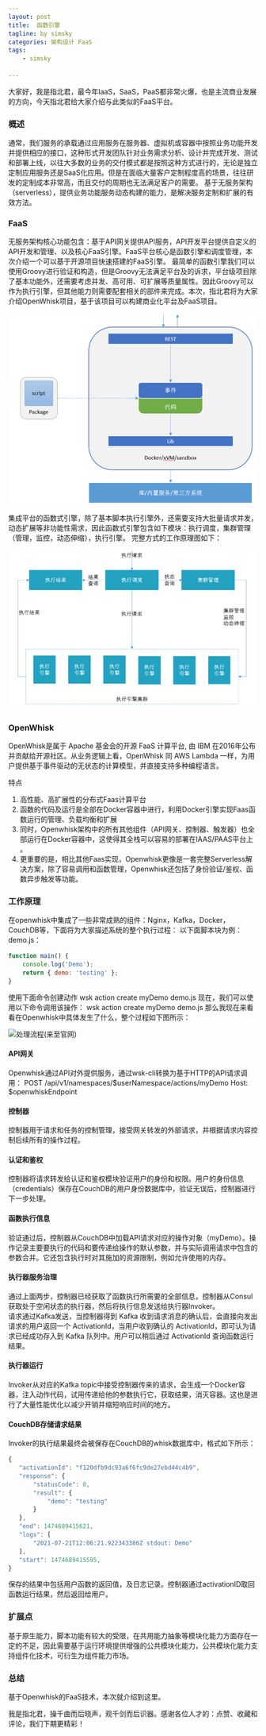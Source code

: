 ```yaml
---
layout: post
title:  函数引擎
tagline: by simsky
categories: 架构设计 FaaS
tags: 
    - simsky

---
```


大家好，我是指北君，最今年IaaS，SaaS，PaaS都非常火爆，也是主流商业发展的方向，今天指北君给大家介绍与此类似的FaaS平台。

<!--more-->
### 概述
通常，我们服务的承载通过应用服务在服务器、虚拟机或容器中按照业务功能开发并提供相应的接口，这种形式开发团队针对业务需求分析、设计并完成开发、测试和部署上线，以往大多数的业务的交付模式都是按照这种方式进行的，无论是独立定制应用服务还是SaaS化应用。但是在面临大量客户定制程度高的场景，往往研发的定制成本非常高，而且交付的周期也无法满足客户的需要。
基于无服务架构（serverless），提供业务功能服务动态构建的能力，是解决服务定制和扩展的有效方法。

### FaaS
无服务架构核心功能包含：基于API网关提供API服务，API开发平台提供自定义的API开发和管理、以及核心FaaS引擎。FaaS平台核心是函数引擎和调度管理，本次介绍一个可以基于开源项目快速搭建的FaaS引擎。
最简单的函数引擎我们可以使用Groovy进行验证和构造，但是Groovy无法满足平台及的诉求，平台级项目除了基本功能外，还需要考虑并发、高可用、可扩展等质量属性。因此Groovy可以作为执行引擎，但其他能力则需要配套相关的部件来完成。本次，指北君将为大家介绍OpenWhisk项目，基于该项目可以构建商业化平台及FaaS项目。

![FaaS引擎](/assets/images/2021/simsky/architect-faas-1-1.png)

集成平台的函数式引擎，除了基本脚本执行引擎外，还需要支持大批量请求并发，动态扩展等非功能性需求，因此函数式引擎包含如下模块：执行调度，集群管理（管理，监控，动态伸缩），执行引擎。
完整方式的工作原理图如下：
 
![函数式引擎工作原理图](/assets/images/2021/simsky/architect-faas-1-2.png)

### OpenWhisk
OpenWhisk是属于 Apache 基金会的开源 FaaS 计算平台, 由 IBM 在2016年公布并贡献给开源社区。从业务逻辑上看，OpenWhisk 同 AWS Lambda 一样，为用户提供基于事件驱动的无状态的计算模型，并直接支持多种编程语言。

特点
1. 高性能、高扩展性的分布式Faas计算平台
2. 函数的代码及运行是全部在Docker容器中进行，利用Docker引擎实现Faas函数运行的管理、负载均衡和扩展
3. 同时，Openwhisk架构中的所有其他组件（API网关、控制器、触发器）也全部运行在Docker容器中，这使得其全栈可以容易的部署在IAAS/PAAS平台上 。
4. 更重要的是，相比其他Faas实现，Openwhisk更像是一套完整Serverless解决方案，除了容易调用和函数管理，Openwhisk还包括了身份验证/鉴权、函数异步触发等功能。

### 工作原理
在openwhisk中集成了一些非常成熟的组件：Nginx，Kafka，Docker，CouchDB等，下面将为大家描述系统的整个执行过程：
以下面脚本块为例：demo.js：
```js
function main() {
    console.log('Demo');
    return { demo: 'testing' };
}
```

使用下面命令创建动作
wsk action create myDemo demo.js
现在，我们可以使用以下命令调用该操作：
wsk action create myDemo demo.js
那么我现在来看看在Openwhisk中具体发生了什么，整个过程如下图所示：

![处理流程(来至官网)](/assets/images/2021/simsky/architect-faas-1-3.png)

#### API网关
Openwhisk通过API对外提供服务，通过wsk-cli转换为基于HTTP的API请求调用：
POST /api/v1/namespaces/$userNamespace/actions/myDemo
Host: $openwhiskEndpoint

#### 控制器
控制器用于请求和任务的控制管理，接受网关转发的外部请求，并根据请求内容控制后续所有的操作过程。

#### 认证和鉴权
控制器将请求转发给认证和鉴权模块验证用户的身份和权限。用户的身份信息（credentials）保存在CouchDB的用户身份数据库中，验证无误后，控制器进行下一步处理。

#### 函数执行信息
验证通过后，控制器从CouchDB中加载API请求对应的操作对象（myDemo）。操作记录主要要执行的代码和要传递给操作的默认参数，并与实际调用请求中包含的参数合并。它还包含执行时对其施加的资源限制，例如允许使用的内存。

#### 执行器服务治理
通过上面两步，控制器已经获取了函数执行所需要的全部信息，控制器从Consul获取处于空闲状态的执行器，然后将执行信息发送给执行器Invoker。  
请求通过Kafka发送，当控制器得到 Kafka 收到请求消息的确认后，会直接向发出请求的用户返回一个 ActivationId，当用户收到确认的 ActivationId，即可认为请求已经成功存入到 Kafka 队列中。用户可以稍后通过 ActivationId 查询函数运行结果。

#### 执行器运行
Invoker从对应的Kafka topic中接受控制器传来的请求，会生成一个Docker容器，注入动作代码，试用传递给他的参数执行它，获取结果，消灭容器。这也是进行了大量性能优化以减少开销并缩短响应时间的地方。

#### CouchDB存储请求结果
Invoker的执行结果最终会被保存在CouchDB的whisk数据库中，格式如下所示：
```js
{
   "activationId": "f120dfb9dc93a6f6fc9de27ebd44c4b9",
   "response": {
       "statusCode": 0,
       "result": {
           "demo": "testing"
       }
   },
   "end": 1474689415621,
   "logs": [
       "2021-07-21T12:06:21.922343386Z stdout: Demo"
   ],
   "start": 1474689415595,
}
```

保存的结果中包括用户函数的返回值，及日志记录。控制器通过activationID取回函数运行结果，然后返回给用户。

### 扩展点
基于原生能力，脚本功能有较大的受限，在共用能力抽象等模块化能力方面存在一定的不足，因此需要基于运行环境提供增强的公共模块化能力，公共模块化能力支持组件化技术，可衍生为组件能力市场。

### 总结

基于Openwhisk的FaaS技术，本次就介绍到这里。

我是指北君，操千曲而后晓声，观千剑而后识器。感谢各位人才的：点赞、收藏和评论，我们下期更精彩！